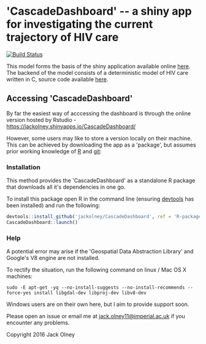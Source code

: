 # 'CascadeDashboard' -- a shiny app for investigating the current trajectory of HIV care

[![Build Status](https://travis-ci.org/jackolney/CascadeDashboard.svg)](https://travis-ci.org/jackolney/CascadeDashboard)

This model forms the basis of the shiny application available online [here](https://jackolney.shinyapps.io/CascadeDashboard/). The backend of the model consists of a deterministic model of HIV care written in C, source code available [here](https://github.com/jackolney/cascade).

## Accessing 'CascadeDashboard'

By far the easiest way of acccessing the dashboard is through the online version hosted by Rstudio - https://jackolney.shinyapps.io/CascadeDashboard/

However, some users may like to store a version locally on their machine. This can be achieved by downloading the app as a 'package', but assumes prior working knowledge of [R](https://cran.r-project.org/) and [git](https://git-scm.com/):

### Installation

This method provides the 'CascadeDashboard' as a standalone R package that downloads all it's dependencies in one go.

To install this package open R in the command line (ensuring [devtools](https://github.com/hadley/devtools) has been installed) and run the following:

```R
devtools::install_github('jackolney/CascadeDashboard', ref = 'R-package')
CascadeDashboard::launch()
```

### Help

A potential error may arise if the 'Geospatial Data Abstraction Library' and Google's V8 engine are not installed.

To rectify the situation, run the following command on linux / Mac OS X machines:

`sudo -E apt-get -yq --no-install-suggests --no-install-recommends --force-yes install libgdal-dev libproj-dev libv8-dev`

Windows users are on their own here, but I aim to provide support soon.

Please open an issue or email me at [jack.olney11@imperial.ac.uk](mailto:jack.olney11@imperial.ac.uk) if you encounter any problems.

Copyright 2016 Jack Olney
